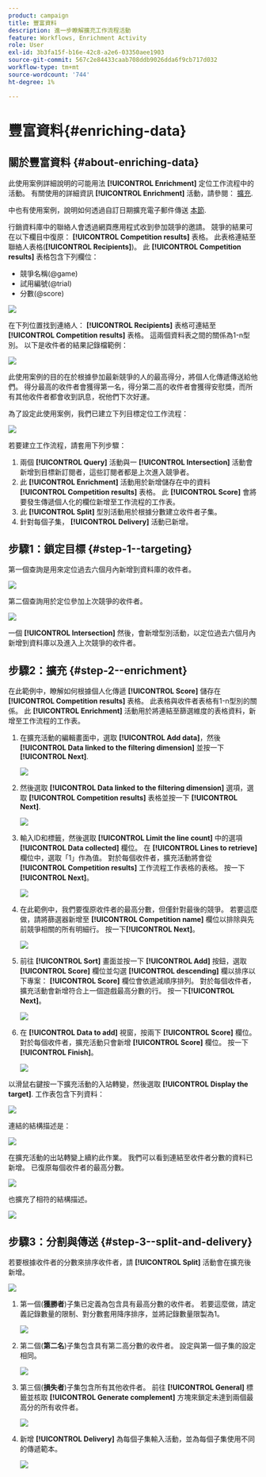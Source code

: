 ```yaml
---
product: campaign
title: 豐富資料
description: 進一步瞭解擴充工作流程活動
feature: Workflows, Enrichment Activity
role: User
exl-id: 3b3fa15f-b16e-42c8-a2e6-03350aee1903
source-git-commit: 567c2e84433caab708ddb9026dda6f9cb717d032
workflow-type: tm+mt
source-wordcount: '744'
ht-degree: 1%

---
```


# 豐富資料{#enriching-data}



## 關於豐富資料 {#about-enriching-data}

此使用案例詳細說明的可能用法 **[!UICONTROL Enrichment]** 定位工作流程中的活動。 有關使用的詳細資訊 **[!UICONTROL Enrichment]** 活動，請參閱： [擴充](enrichment.md).

中也有使用案例，說明如何透過自訂日期擴充電子郵件傳送 [本節](email-enrichment-with-custom-date-fields.md).

行銷資料庫中的聯絡人會透過網頁應用程式收到參加競爭的邀請。 競爭的結果可在以下欄目中復原： **[!UICONTROL Competition results]** 表格。 此表格連結至聯絡人表格(**[!UICONTROL Recipients]**)。 此 **[!UICONTROL Competition results]** 表格包含下列欄位：

* 競爭名稱(@game)
* 試用編號(@trial)
* 分數(@score)

![](assets/uc1_enrich_1.png)

在下列位置找到連絡人： **[!UICONTROL Recipients]** 表格可連結至 **[!UICONTROL Competition results]** 表格。 這兩個資料表之間的關係為1-n型別。 以下是收件者的結果記錄檔範例：

![](assets/uc1_enrich_2.png)

此使用案例的目的在於根據參加最新競爭的人的最高得分，將個人化傳遞傳送給他們。 得分最高的收件者會獲得第一名，得分第二高的收件者會獲得安慰獎，而所有其他收件者都會收到訊息，祝他們下次好運。

為了設定此使用案例，我們已建立下列目標定位工作流程：

![](assets/uc1_enrich_3.png)

若要建立工作流程，請套用下列步驟：

1. 兩個 **[!UICONTROL Query]** 活動與一 **[!UICONTROL Intersection]** 活動會新增到目標新訂閱者，這些訂閱者都是上次進入競爭者。
1. 此 **[!UICONTROL Enrichment]** 活動用於新增儲存在中的資料 **[!UICONTROL Competition results]** 表格。 此 **[!UICONTROL Score]** 會將要發生傳遞個人化的欄位新增至工作流程的工作表。
1. 此 **[!UICONTROL Split]** 型別活動用於根據分數建立收件者子集。
1. 針對每個子集， **[!UICONTROL Delivery]** 活動已新增。

## 步驟1：鎖定目標 {#step-1--targeting}

第一個查詢是用來定位過去六個月內新增到資料庫的收件者。

![](assets/uc1_enrich_4.png)

第二個查詢用於定位參加上次競爭的收件者。

![](assets/uc1_enrich_5.png)

一個 **[!UICONTROL Intersection]** 然後，會新增型別活動，以定位過去六個月內新增到資料庫以及進入上次競爭的收件者。

## 步驟2：擴充 {#step-2--enrichment}

在此範例中，瞭解如何根據個人化傳遞 **[!UICONTROL Score]** 儲存在 **[!UICONTROL Competition results]** 表格。 此表格與收件者表格有1-n型別的關係。 此 **[!UICONTROL Enrichment]** 活動用於將連結至篩選維度的表格資料，新增至工作流程的工作表。

1. 在擴充活動的編輯畫面中，選取 **[!UICONTROL Add data]**，然後 **[!UICONTROL Data linked to the filtering dimension]** 並按一下 **[!UICONTROL Next]**.

   ![](assets/uc1_enrich_6.png)

1. 然後選取 **[!UICONTROL Data linked to the filtering dimension]** 選項，選取 **[!UICONTROL Competition results]** 表格並按一下 **[!UICONTROL Next]**.

   ![](assets/uc1_enrich_7.png)

1. 輸入ID和標籤，然後選取 **[!UICONTROL Limit the line count]** 中的選項 **[!UICONTROL Data collected]** 欄位。 在 **[!UICONTROL Lines to retrieve]** 欄位中，選取「1」作為值。 對於每個收件者，擴充活動將會從 **[!UICONTROL Competition results]** 工作流程工作表格的表格。 按一下&#x200B;**[!UICONTROL Next]**。

   ![](assets/uc1_enrich_8.png)

1. 在此範例中，我們要復原收件者的最高分數，但僅針對最後的競爭。 若要這麼做，請將篩選器新增至 **[!UICONTROL Competition name]** 欄位以排除與先前競爭相關的所有明細行。 按一下&#x200B;**[!UICONTROL Next]**。

   ![](assets/uc1_enrich_9.png)

1. 前往 **[!UICONTROL Sort]** 畫面並按一下 **[!UICONTROL Add]** 按鈕，選取 **[!UICONTROL Score]** 欄位並勾選 **[!UICONTROL descending]** 欄以排序以下專案： **[!UICONTROL Score]** 欄位會依遞減順序排列。 對於每個收件者，擴充活動會新增符合上一個遊戲最高分數的行。 按一下&#x200B;**[!UICONTROL Next]**。

   ![](assets/uc1_enrich_10.png)

1. 在 **[!UICONTROL Data to add]** 視窗，按兩下 **[!UICONTROL Score]** 欄位。 對於每個收件者，擴充活動只會新增 **[!UICONTROL Score]** 欄位。 按一下&#x200B;**[!UICONTROL Finish]**。

   ![](assets/uc1_enrich_11.png)

以滑鼠右鍵按一下擴充活動的入站轉變，然後選取 **[!UICONTROL Display the target]**. 工作表包含下列資料：

![](assets/uc1_enrich_13.png)

連結的結構描述是：

![](assets/uc1_enrich_15.png)

在擴充活動的出站轉變上續約此作業。 我們可以看到連結至收件者分數的資料已新增。 已復原每個收件者的最高分數。

![](assets/uc1_enrich_12.png)

也擴充了相符的結構描述。

![](assets/uc1_enrich_14.png)

## 步驟3：分割與傳送 {#step-3--split-and-delivery}

若要根據收件者的分數來排序收件者，請 **[!UICONTROL Split]** 活動會在擴充後新增。

![](assets/uc1_enrich_18.png)

1. 第一個(**獲勝者**)子集已定義為包含具有最高分數的收件者。 若要這麼做，請定義記錄數量的限制、對分數套用降序排序，並將記錄數量限製為1。

   ![](assets/uc1_enrich_16.png)

1. 第二個(**第二名**)子集包含具有第二高分數的收件者。 設定與第一個子集的設定相同。

   ![](assets/uc1_enrich_17.png)

1. 第三個(**損失者**)子集包含所有其他收件者。 前往 **[!UICONTROL General]** 標籤並核取 **[!UICONTROL Generate complement]** 方塊來鎖定未達到兩個最高分的所有收件者。

   ![](assets/uc1_enrich_19.png)

1. 新增 **[!UICONTROL Delivery]** 為每個子集輸入活動，並為每個子集使用不同的傳遞範本。

   ![](assets/uc1_enrich_20.png)
